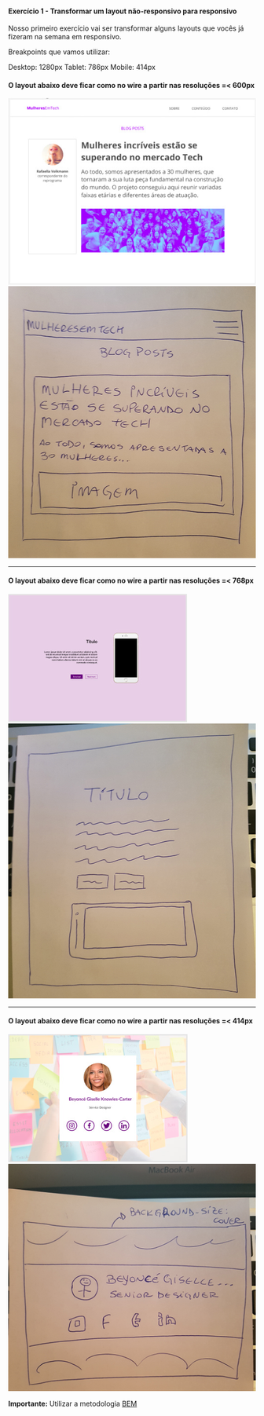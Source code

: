 #### Exercício 1 - Transformar um layout não-responsivo para responsivo

Nosso primeiro exercício vai ser transformar alguns layouts que vocês já fizeram na semana em responsivo.

Breakpoints que vamos utilizar:

Desktop: 1280px
Tablet: 786px
Mobile: 414px

#### O layout abaixo deve ficar como no wire a partir nas resoluções =< 600px

![exercicio](images/exercicio-1.jpg)
![wire](images/wire-1.jpg)

****

#### O layout abaixo deve ficar como no wire a partir nas resoluções =< 768px

![exercicio](images/exercicio-2.jpg)
![wire](images/wire-2.jpg)

****

#### O layout abaixo deve ficar como no wire a partir nas resoluções =< 414px

![exercicio](images/exercicio-3.jpg)
![wire](images/wire-3.jpg)


**Importante:** Utilizar a metodologia [BEM](https://en.bem.info/methodology/)
